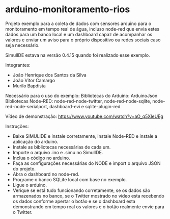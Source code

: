 # arduino-monitoramento-rios
Projeto exemplo para a coleta de dados com sensores arduino para o monitoramento em tempo real de água, incluso node-red que envia estes dados para um banco local e um dashboard capaz de acompanhar os valores e enviar um aviso para o próprio dispositivo ou redes sociais caso seja necessário.

SimulIDE estava na versão 0.4.15 quando foi realizado esse exemplo.

Integrantes:
- João Henrique dos Santos da Silva
- João Vitor Camargo
- Murilo Bapdista

Necessário para o uso do exemplo:
Bibliotecas do Arduino: ArduinoJson
Bibliotecas Node-RED: node-red-node-twitter, node-red-node-sqlite, node-red-node-serialport, dashboard-evi e sqlite-plugin-red

Vídeo de demonstração: https://www.youtube.com/watch?v=aO_q5XIeUEg

Instruções:
- Baixe SIMULIDE e instale corretamente, instale Node-RED e instale a aplicação do arduino.
- Instale as bibliotecas necessárias de cada um.
- Importe o arquivo .ino e .simu no SimulIDE.
- Inclua o código no arduino.
- Faça as configurações necessárias do NODE e import o arquivo JSON do projeto. 
- Abra o dashboard no node-red.
- Programe o banco SQLite local com base no exemplo.
- Ligue o arduino.
- Verique se está tudo funcionando corretamente, se os dados são armazenados no banco, se o Twitter mostrado no vídeo esta recebendo os dados conforme apertar o botão e se o dashboard esta demonstrando em tempo real os valores e o botão realmente envie para o Twitter. 
